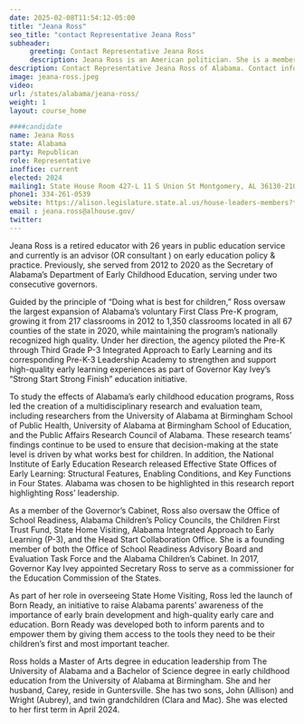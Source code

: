 ```yaml
---
date: 2025-02-08T11:54:12-05:00
title: "Jeana Ross"
seo_title: "contact Representative Jeana Ross"
subheader:
     greeting: Contact Representative Jeana Ross
     description: Jeana Ross is an American politician. She is a member of the Alabama House of Representatives, representing District 27. She assumed office on May 1, 2024. Her current term ends on November 4, 2026.
description: Contact Representative Jeana Ross of Alabama. Contact information for Jeana Ross includes email address, phone number, and mailing address.
image: jeana-ross.jpeg
video:
url: /states/alabama/jeana-ross/
weight: 1
layout: course_home

####candidate
name: Jeana Ross
state: Alabama
party: Republican
role: Representative
inoffice: current
elected: 2024
mailing1: State House Room 427-L 11 S Union St Montgomery, AL 36130-2102
phone1: 334-261-0539
website: https://alison.legislature.state.al.us/house-leaders-members?tab=1/
email : jeana.ross@alhouse.gov/
twitter: 
---
```

Jeana Ross is a retired educator with 26 years in public education service and currently is an advisor (OR consultant ) on early education policy & practice. Previously, she served from 2012 to 2020 as the Secretary of Alabama’s Department of Early Childhood Education, serving under two consecutive governors. 

Guided by the principle of “Doing what is best for children,” Ross oversaw the largest expansion of Alabama’s voluntary First Class Pre-K program, growing it from 217 classrooms in 2012 to 1,350 classrooms located in all 67 counties of the state in 2020, while maintaining the program’s nationally recognized high quality. Under her direction, the agency piloted the Pre-K through Third Grade P-3 Integrated Approach to Early Learning and its corresponding Pre-K-3 Leadership Academy to strengthen and support high-quality early learning experiences as part of Governor Kay Ivey’s “Strong Start Strong Finish” education initiative. 

To study the effects of Alabama’s early childhood education programs, Ross led the creation of a multidisciplinary research and evaluation team, including researchers from the University of Alabama at Birmingham School of Public Health, University of Alabama at Birmingham School of Education, and the Public Affairs Research Council of Alabama. These research teams’ findings continue to be used to ensure that decision-making at the state level is driven by what works best for children. In addition, the National Institute of Early Education Research released Effective State Offices of Early Learning: Structural Features, Enabling Conditions, and Key Functions in Four States. Alabama was chosen to be highlighted in this research report highlighting Ross’ leadership. 

As a member of the Governor’s Cabinet, Ross also oversaw the Office of School Readiness, Alabama Children’s Policy Councils, the Children First Trust Fund, State Home Visiting, Alabama Integrated Approach to Early Learning (P-3), and the Head Start Collaboration Office. She is a founding member of both the Office of School Readiness Advisory Board and Evaluation Task Force and the Alabama Children’s Cabinet. In 2017, Governor Kay Ivey appointed Secretary Ross to serve as a commissioner for the Education Commission of the States. 

As part of her role in overseeing State Home Visiting, Ross led the launch of Born Ready, an initiative to raise Alabama parents’ awareness of the importance of early brain development and high-quality early care and education. Born Ready was developed both to inform parents and to empower them by giving them access to the tools they need to be their children’s first and most important teacher.

Ross holds a Master of Arts degree in education leadership from The University of Alabama and a Bachelor of Science degree in early childhood education from the University of Alabama at Birmingham. She and her husband, Carey, reside in Guntersville. She has two sons, John (Allison) and Wright (Aubrey), and twin grandchildren (Clara and Mac). She was elected to her first term in April 2024.
